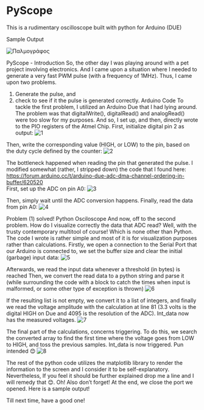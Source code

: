 # PyScope
This is a rudimentary oscilloscope built with python for Arduino (DUE)

Sample Output


![Παλμογράφος](https://user-images.githubusercontent.com/56920806/165308068-2d1d19a3-3057-49af-8ddb-01bc1efa9bbf.png)

PyScope - Introduction
So, the other day I was playing around with a pet project involving electronics. And I came upon a situation where I needed to generate a very fast PWM pulse (with a frequency of 1MHz).
Thus, I came upon two problems.
1.	Generate the pulse, and
2.	check to see if it the pulse is generated correctly.
Arduino Code
To tackle the first problem, I utilized an Arduino Due that I had lying around. The problem was that digitalWrite(), digitalRead() and analogRead() were too slow for my purposes. And so, I set up, and then, directly wrote to the PIO registers of the Atmel Chip.
First, initialize digital pin 2 as output:
 ![1](https://user-images.githubusercontent.com/56920806/167269596-9d86f326-c991-438b-8828-97d59e159b78.png)

Then, write the corresponding value (HIGH, or LOW) to the pin, based on the duty cycle defined by the <cnt > counter:
 ![2](https://user-images.githubusercontent.com/56920806/167269600-a2a1d68d-89e2-40e1-956f-8a2b8b82cc65.png)

The bottleneck happened when reading the pin that generated the pulse. I modified somewhat (rather, I stripped down) the code that I found here:
https://forum.arduino.cc/t/arduino-due-adc-dma-channel-ordering-in-buffer/620520   
First, set up the ADC on pin A0:
 ![3](https://user-images.githubusercontent.com/56920806/167269602-18969c61-f80d-4f48-8f1f-2d95f6594383.png)

Then, simply wait until the ADC conversion happens. Finally, read the data from pin A0:
 ![4](https://user-images.githubusercontent.com/56920806/167269606-dd1a2ade-0f16-4c9e-b4a5-8a1d003faa9e.png)

Problem (1) solved!
Python Osciloscope
And now, off to the second problem. How do I visualize correctly the data that ADC read? Well, with the trusty contemporary multitool of course! Which is none other than Python.
The code I wrote is rather simple and most of it is for visualization purposes rather than calculations.
Firstly, we open a connection to the Serial Port that our Arduino is connected to, we set the buffer size and clear the initial (garbage) input data:
 ![5](https://user-images.githubusercontent.com/56920806/167269613-6f462956-65c1-4a44-a88d-beb96250acff.png)

Afterwards, we read the input data whenever a threshold (in bytes) is reached 
Then, we convert the read data to a python string and parse it (while surrounding the code with a <try> block to catch the times when input is malformed, or some other type of exception is thrown)
 ![6](https://user-images.githubusercontent.com/56920806/167269616-3ee3e40b-28ba-412f-9219-cd41b31a6bcf.png)

If the resulting list is not empty, we convert it to a list of integers, and finally we read the voltage amplitude with the calculation at line 81 (3.3 volts is the digital HIGH on Due and 4095 is the resolution of the ADC). Int_data now has the measured voltages. 
![7](https://user-images.githubusercontent.com/56920806/167269624-3783dedc-ae9d-47ed-be2b-dd0acc38ce16.png)

The final part of the calculations, concerns triggering. To do this, we search the converted array to find the first time where the voltage goes from LOW to HIGH, and toss the previous samples.
Int_data is now triggered. Pun intended 😊
 ![8](https://user-images.githubusercontent.com/56920806/167269629-72d76aec-ad65-4564-9835-18e15d03a10c.png)

The rest of the python code utilizes the matplotlib library to render the information to the screen and I consider it to be self-explanatory. Nevertheless, If you feel it should be further explained drop me  a line and I will remedy that 😊.
Oh! Also don’t forget! At the end, we close the port we opened.
Here is a sample output!
 
Till next time, have a good one!

